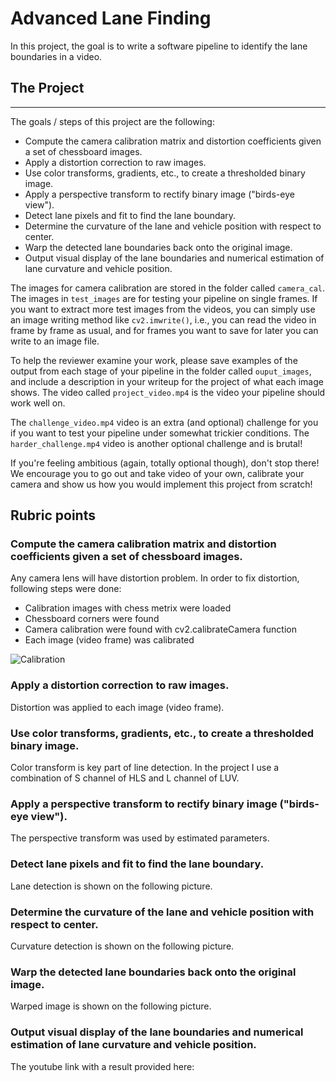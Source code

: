 # Advanced Lane Finding

In this project, the goal is to write a software pipeline to identify the lane boundaries in a video.  

## The Project
---

The goals / steps of this project are the following:

* Compute the camera calibration matrix and distortion coefficients given a set of chessboard images.
* Apply a distortion correction to raw images.
* Use color transforms, gradients, etc., to create a thresholded binary image.
* Apply a perspective transform to rectify binary image ("birds-eye view").
* Detect lane pixels and fit to find the lane boundary.
* Determine the curvature of the lane and vehicle position with respect to center.
* Warp the detected lane boundaries back onto the original image.
* Output visual display of the lane boundaries and numerical estimation of lane curvature and vehicle position.

The images for camera calibration are stored in the folder called `camera_cal`.  The images in `test_images` are for testing your pipeline on single frames.  If you want to extract more test images from the videos, you can simply use an image writing method like `cv2.imwrite()`, i.e., you can read the video in frame by frame as usual, and for frames you want to save for later you can write to an image file.  

To help the reviewer examine your work, please save examples of the output from each stage of your pipeline in the folder called `ouput_images`, and include a description in your writeup for the project of what each image shows.    The video called `project_video.mp4` is the video your pipeline should work well on.  

The `challenge_video.mp4` video is an extra (and optional) challenge for you if you want to test your pipeline under somewhat trickier conditions.  The `harder_challenge.mp4` video is another optional challenge and is brutal!

If you're feeling ambitious (again, totally optional though), don't stop there!  We encourage you to go out and take video of your own, calibrate your camera and show us how you would implement this project from scratch!

## Rubric points

### Compute the camera calibration matrix and distortion coefficients given a set of chessboard images.

Any camera lens will have distortion problem. In order to fix distortion, following steps were done:

* Calibration images with chess metrix were loaded
* Chessboard corners were found
* Camera calibration were found with cv2.calibrateCamera function
* Each image (video frame) was calibrated


![Calibration]( /output_images/calibration1.jpg"")

### Apply a distortion correction to raw images.

Distortion was applied to each image (video frame).

### Use color transforms, gradients, etc., to create a thresholded binary image.

Color transform is key part of line detection. In the project I use a combination of S channel of HLS and L channel of LUV.

### Apply a perspective transform to rectify binary image ("birds-eye view").

The perspective transform was used by estimated parameters.

### Detect lane pixels and fit to find the lane boundary.

Lane detection is shown on the following picture.

### Determine the curvature of the lane and vehicle position with respect to center.

Curvature detection is shown on the following picture.

### Warp the detected lane boundaries back onto the original image.

Warped image is shown on the following picture.

### Output visual display of the lane boundaries and numerical estimation of lane curvature and vehicle position.

The youtube link with a result provided here:
